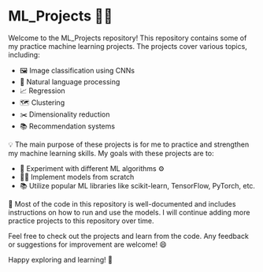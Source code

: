 # ML_Projects 🧠🔥

Welcome to the ML_Projects repository! This repository contains some of my practice machine learning projects. The projects cover various topics, including:

- 🖼 Image classification using CNNs
- 💬 Natural language processing
- 📈 Regression
- 🗺 Clustering
- ✂️ Dimensionality reduction
- 📚 Recommendation systems

💡 The main purpose of these projects is for me to practice and strengthen my machine learning skills. My goals with these projects are to:

- 🧪 Experiment with different ML algorithms ⚙️
- 👩‍💼 Implement models from scratch
- 📚 Utilize popular ML libraries like scikit-learn, TensorFlow, PyTorch, etc.

📄 Most of the code in this repository is well-documented and includes instructions on how to run and use the models. I will continue adding more practice projects to this repository over time.

Feel free to check out the projects and learn from the code. Any feedback or suggestions for improvement are welcome! 😄

Happy exploring and learning! 🚀
